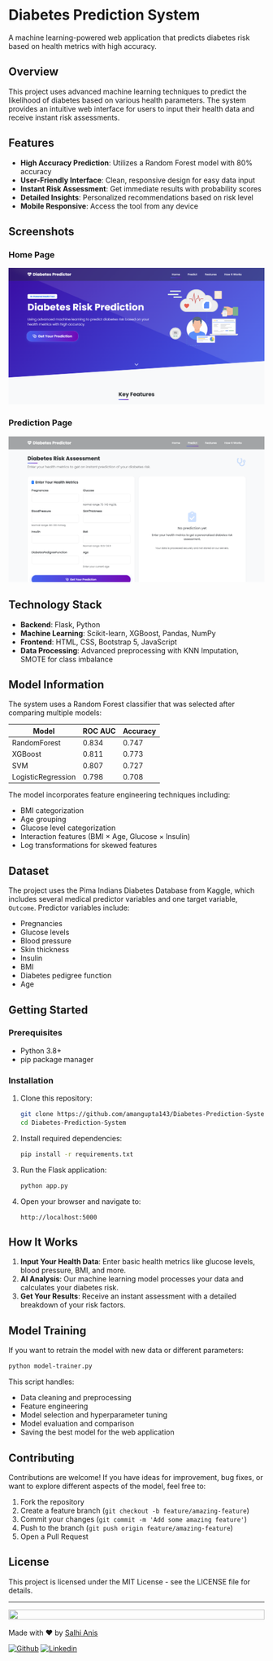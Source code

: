 # Diabetes Prediction System

<!--![Diabetes Prediction System](./static/readme-img.jpeg) -->

A machine learning-powered web application that predicts diabetes risk based on health metrics with high accuracy.

## Overview

This project uses advanced machine learning techniques to predict the likelihood of diabetes based on various health parameters. The system provides an intuitive web interface for users to input their health data and receive instant risk assessments.

## Features

- **High Accuracy Prediction**: Utilizes a Random Forest model with 80% accuracy
- **User-Friendly Interface**: Clean, responsive design for easy data input
- **Instant Risk Assessment**: Get immediate results with probability scores
- **Detailed Insights**: Personalized recommendations based on risk level
- **Mobile Responsive**: Access the tool from any device

## Screenshots

### Home Page
![Home Page](./static/home-page.png)

### Prediction Page
![Prediction Page](./static/prediction-page.png)

## Technology Stack

- **Backend**: Flask, Python
- **Machine Learning**: Scikit-learn, XGBoost, Pandas, NumPy
- **Frontend**: HTML, CSS, Bootstrap 5, JavaScript
- **Data Processing**: Advanced preprocessing with KNN Imputation, SMOTE for class imbalance

## Model Information

The system uses a Random Forest classifier that was selected after comparing multiple models:

| Model | ROC AUC | Accuracy |
|-------|---------|----------|
| RandomForest | 0.834 | 0.747 |
| XGBoost | 0.811 | 0.773 |
| SVM | 0.807 | 0.727 |
| LogisticRegression | 0.798 | 0.708 |

The model incorporates feature engineering techniques including:
- BMI categorization
- Age grouping
- Glucose level categorization
- Interaction features (BMI × Age, Glucose × Insulin)
- Log transformations for skewed features

## Dataset

The project uses the Pima Indians Diabetes Database from Kaggle, which includes several medical predictor variables and one target variable, `Outcome`. Predictor variables include:

- Pregnancies
- Glucose levels
- Blood pressure
- Skin thickness
- Insulin
- BMI
- Diabetes pedigree function
- Age

## Getting Started

### Prerequisites
- Python 3.8+
- pip package manager

### Installation

1. Clone this repository:
   ```bash
   git clone https://github.com/amangupta143/Diabetes-Prediction-System.git
   cd Diabetes-Prediction-System
   ```

2. Install required dependencies:
   ```bash
   pip install -r requirements.txt
   ```

3. Run the Flask application:
   ```bash
   python app.py
   ```

4. Open your browser and navigate to:
   ```
   http://localhost:5000
   ```

## How It Works

1. **Input Your Health Data**: Enter basic health metrics like glucose levels, blood pressure, BMI, and more.
2. **AI Analysis**: Our machine learning model processes your data and calculates your diabetes risk.
3. **Get Your Results**: Receive an instant assessment with a detailed breakdown of your risk factors.

## Model Training

If you want to retrain the model with new data or different parameters:

```bash
python model-trainer.py
```

This script handles:
- Data cleaning and preprocessing
- Feature engineering
- Model selection and hyperparameter tuning
- Model evaluation and comparison
- Saving the best model for the web application

## Contributing

Contributions are welcome! If you have ideas for improvement, bug fixes, or want to explore different aspects of the model, feel free to:

1. Fork the repository
2. Create a feature branch (`git checkout -b feature/amazing-feature`)
3. Commit your changes (`git commit -m 'Add some amazing feature'`)
4. Push to the branch (`git push origin feature/amazing-feature`)
5. Open a Pull Request

## License

This project is licensed under the MIT License - see the LICENSE file for details.

---

<img src="https://i.imgur.com/dBaSKWF.gif" height="20" width="100%">

Made with ❤️ by [Salhi Anis](https://github.com/Salhianis1)

[![Github](https://img.shields.io/badge/-Github-000?style=flat&logo=Github&logoColor=white)](https://github.com/Salhianis1)
[![Linkedin](https://img.shields.io/badge/-LinkedIn-blue?style=flat&logo=Linkedin&logoColor=white)](https://www.linkedin.com/in/anis-salhi-4ab324229/)
